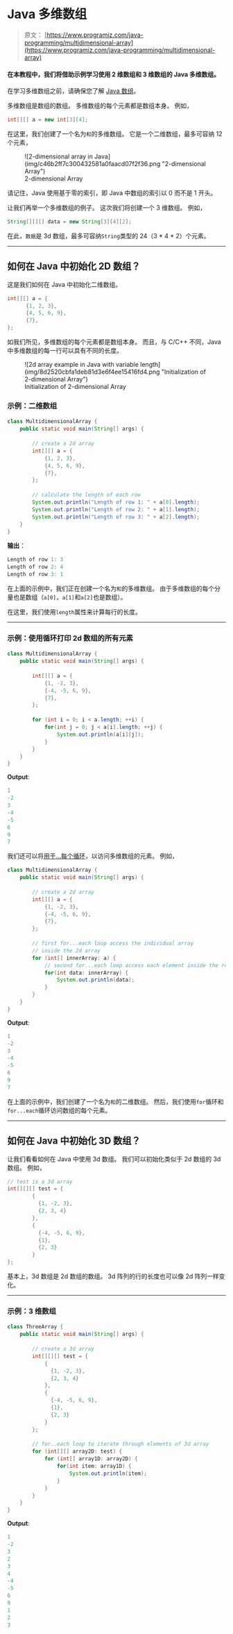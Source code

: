# Java 多维数组

> 原文： [https://www.programiz.com/java-programming/multidimensional-array](https://www.programiz.com/java-programming/multidimensional-array)

#### 在本教程中，我们将借助示例学习使用 2 维数组和 3 维数组的 Java 多维数组。

在学习多维数组之前，请确保您了解 [Java 数组](/java-programming/arrays "Java Arrays")。

多维数组是数组的数组。 多维数组的每个元素都是数组本身。 例如，

```java
int[][] a = new int[3][4];
```

在这里，我们创建了一个名为`和`的多维数组。 它是一个二维数组，最多可容纳 12 个元​​素，

<figure>![2-dimensional array in Java](img/c46b2ff7c300432581a0faacd07f2f36.png "2-dimensional Array")

<figcaption>2-dimensional Array</figcaption>

</figure>

请记住，Java 使用基于零的索引，即 Java 中数组的索引以 0 而不是 1 开头。

让我们再举一个多维数组的例子。 这次我们将创建一个 3 维数组。 例如，

```java
String[][][] data = new String[3][4][2];
```

在此，`数据`是 3d 数组，最多可容纳`String`类型的 24（3 * 4 * 2）个元素。

* * *

## 如何在 Java 中初始化 2D 数组？

这是我们如何在 Java 中初始化二维数组。

```java
int[][] a = {
      {1, 2, 3}, 
      {4, 5, 6, 9}, 
      {7}, 
};
```

如我们所见，多维数组的每个元素都是数组本身。 而且，与 C/C++ 不同，Java 中多维数组的每一行可以具有不同的长度。

<figure>![2d array example in Java with variable length](img/8d2520cbfa1deb81d3e6f4ee15416fd4.png "Initialization of 2-dimensional Array")

<figcaption>Initialization of 2-dimensional Array</figcaption>

</figure>

### 示例：二维数组

```java
class MultidimensionalArray {
    public static void main(String[] args) {

        // create a 2d array
        int[][] a = {
            {1, 2, 3}, 
            {4, 5, 6, 9}, 
            {7}, 
        };

        // calculate the length of each row
        System.out.println("Length of row 1: " + a[0].length);
        System.out.println("Length of row 2: " + a[1].length);
        System.out.println("Length of row 3: " + a[2].length);
    }
}
```

**输出**：

```java
Length of row 1: 3
Length of row 2: 4
Length of row 3: 1
```

在上面的示例中，我们正在创建一个名为`和`的多维数组。 由于多维数组的每个分量也是数组（`a[0]`，`a[1]`和`a[2]`也是数组）。

在这里，我们使用`length`属性来计算每行的长度。

* * *

### 示例：使用循环打印 2d 数组的所有元素

```java
class MultidimensionalArray {
    public static void main(String[] args) {

        int[][] a = {
            {1, -2, 3}, 
            {-4, -5, 6, 9}, 
            {7}, 
        };

        for (int i = 0; i < a.length; ++i) {
            for(int j = 0; j < a[i].length; ++j) {
                System.out.println(a[i][j]);
            }
        }
    }
}
```

**Output**:

```java
1
-2
3
-4
-5
6
9
7
```

我们还可以将[用于...每个循环](/java-programming/enhanced-for-loop "Java for..each Loop")，以访问多维数组的元素。 例如，

```java
class MultidimensionalArray {
    public static void main(String[] args) {

        // create a 2d array
        int[][] a = {
            {1, -2, 3}, 
            {-4, -5, 6, 9}, 
            {7}, 
        };

        // first for...each loop access the individual array
        // inside the 2d array
        for (int[] innerArray: a) {
            // second for...each loop access each element inside the row
            for(int data: innerArray) {
                System.out.println(data);
            }
        }
    }
}
```

**Output**:

```java
1
-2
3
-4
-5
6
9
7
```

在上面的示例中，我们创建了一个名为`和`的二维数组。 然后，我们使用`for`循环和`for...each`循环访问数组的每个元素。

* * *

## 如何在 Java 中初始化 3D 数组？

让我们看看如何在 Java 中使用 3d 数组。 我们可以初始化类似于 2d 数组的 3d 数组。 例如，

```java
// test is a 3d array
int[][][] test = {
        {
          {1, -2, 3}, 
          {2, 3, 4}
        }, 
        { 
          {-4, -5, 6, 9}, 
          {1}, 
          {2, 3}
        } 
};
```

基本上，3d 数组是 2d 数组的数组。 3d 阵列的行的长度也可以像 2d 阵列一样变化。

* * *

### 示例：3 维数组

```java
class ThreeArray {
    public static void main(String[] args) {

        // create a 3d array
        int[][][] test = {
            {
              {1, -2, 3}, 
              {2, 3, 4}
            }, 
            { 
              {-4, -5, 6, 9}, 
              {1}, 
              {2, 3}
            } 
        };

        // for..each loop to iterate through elements of 3d array
        for (int[][] array2D: test) {
            for (int[] array1D: array2D) {
                for(int item: array1D) {
                    System.out.println(item);
                }
            }
        }
    }
}
```

**Output**:

```java
1
-2
3
2
3
4
-4
-5
6
9
1
2
3
```